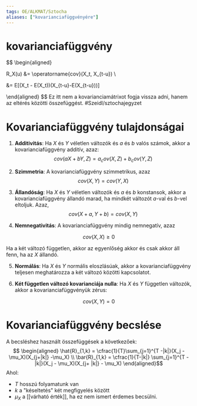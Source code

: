 ```yaml
---
tags: OE/ALKMAT/Sztocha 
aliases: ["kovarianciafüggvényére"]
---
```

# kovarianciafüggvény
$$ \begin{aligned}

R_X(u) &= \operatorname{cov}(X_t, X_{t-u}) \\

&= E[(X_t - E(X_t))(X_{t-u}-E(X_{t-u}))]

\end{aligned} $$
Ez itt nem a kovarianciamátrixot fogja vissza adni, hanem az eltérés közötti összefüggést.
#Szeidl/sztochajegyzet 

# Kovarianciafüggvény tulajdonságai
1. **Additivitás**: Ha $X$ és $Y$ véletlen változók és $a$ és $b$ valós számok, akkor a kovarianciafüggvény additív, azaz:
$$cov(aX + bY, Z) = a_cov(X, Z) + b_cov(Y, Z)$$

2. **Szimmetria**: A kovarianciafüggvény szimmetrikus, azaz
$$cov(X,Y) = cov(Y,X)$$

3. **Állandóság**: Ha $X$ és $Y$ véletlen változók és $a$ és $b$ konstansok, akkor a kovarianciafüggvény állandó marad, ha mindkét változót $a$-val és $b$-vel eltoljuk. Azaz,
$$cov(X + a, Y + b) = cov(X, Y)$$

4. **Nemnegativitás**: A kovarianciafüggvény mindig nemnegatív, azaz

$$cov(X, X) \ge 0$$

Ha a két változó független, akkor az egyenlőség akkor és csak akkor áll fenn, ha az $X$ állandó.

5. **Normálás**: Ha $X$ és $Y$ normális eloszlásúak, akkor a kovarianciafüggvény teljesen meghatározza a két változó közötti kapcsolatot.

6. **Két független változó kovarianciája nulla**: Ha $X$ és $Y$ független változók, akkor a kovarianciafüggvényük zérus:

$$cov(X, Y) = 0$$

# Kovarianciafüggvény becslése
A becsléshez használt összefüggések a következőek:
$$
\begin{aligned}
	\hat{R}_{1,k} = \cfrac{1}{T}\sum_{j=1}^{T -|k|}(X_j - \mu_X)(X_{j+|k|} -\mu_X) \\
	\bar{R}_{1,k} = \cfrac{1}{T-|k|} \sum_{j=1}^{T - |k|}(X_j - \mu_X)(X_{j+ |k|} - \mu_X) 
\end{aligned}$$
Ahol:
- $T$ hosszú folyamatunk van
- $k$ a "késeltetés" két megfigyelés között
- $\mu_X$ a [[várható érték]], ha ez nem ismert érdemes becsülni.